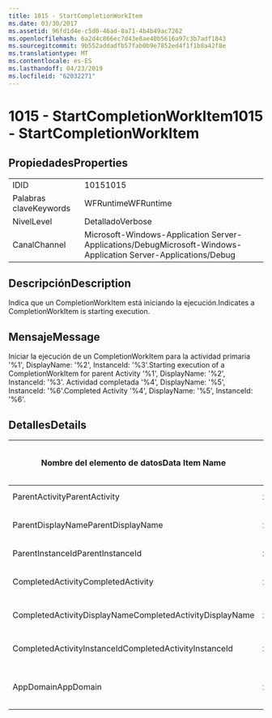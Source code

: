 ```yaml
---
title: 1015 - StartCompletionWorkItem
ms.date: 03/30/2017
ms.assetid: 96fd1d4e-c5d0-46ad-8a71-4b4b49ac7262
ms.openlocfilehash: 6a2d4c866ec7d43e8ae40b5616a97c3b7adf1843
ms.sourcegitcommit: 9b552addadfb57fab0b9e7852ed4f1f1b8a42f8e
ms.translationtype: MT
ms.contentlocale: es-ES
ms.lasthandoff: 04/23/2019
ms.locfileid: "62032271"
---
```

# <a name="1015---startcompletionworkitem"></a><span data-ttu-id="fd790-102">1015 - StartCompletionWorkItem</span><span class="sxs-lookup"><span data-stu-id="fd790-102">1015 - StartCompletionWorkItem</span></span>
## <a name="properties"></a><span data-ttu-id="fd790-103">Propiedades</span><span class="sxs-lookup"><span data-stu-id="fd790-103">Properties</span></span>  
  
|||  
|-|-|  
|<span data-ttu-id="fd790-104">ID</span><span class="sxs-lookup"><span data-stu-id="fd790-104">ID</span></span>|<span data-ttu-id="fd790-105">1015</span><span class="sxs-lookup"><span data-stu-id="fd790-105">1015</span></span>|  
|<span data-ttu-id="fd790-106">Palabras clave</span><span class="sxs-lookup"><span data-stu-id="fd790-106">Keywords</span></span>|<span data-ttu-id="fd790-107">WFRuntime</span><span class="sxs-lookup"><span data-stu-id="fd790-107">WFRuntime</span></span>|  
|<span data-ttu-id="fd790-108">Nivel</span><span class="sxs-lookup"><span data-stu-id="fd790-108">Level</span></span>|<span data-ttu-id="fd790-109">Detallado</span><span class="sxs-lookup"><span data-stu-id="fd790-109">Verbose</span></span>|  
|<span data-ttu-id="fd790-110">Canal</span><span class="sxs-lookup"><span data-stu-id="fd790-110">Channel</span></span>|<span data-ttu-id="fd790-111">Microsoft-Windows-Application Server-Applications/Debug</span><span class="sxs-lookup"><span data-stu-id="fd790-111">Microsoft-Windows-Application Server-Applications/Debug</span></span>|  
  
## <a name="description"></a><span data-ttu-id="fd790-112">Descripción</span><span class="sxs-lookup"><span data-stu-id="fd790-112">Description</span></span>  
 <span data-ttu-id="fd790-113">Indica que un CompletionWorkItem está iniciando la ejecución.</span><span class="sxs-lookup"><span data-stu-id="fd790-113">Indicates a CompletionWorkItem is starting execution.</span></span>  
  
## <a name="message"></a><span data-ttu-id="fd790-114">Mensaje</span><span class="sxs-lookup"><span data-stu-id="fd790-114">Message</span></span>  
 <span data-ttu-id="fd790-115">Iniciar la ejecución de un CompletionWorkItem para la actividad primaria '%1', DisplayName: '%2', InstanceId: '%3'.</span><span class="sxs-lookup"><span data-stu-id="fd790-115">Starting execution of a CompletionWorkItem for parent Activity '%1', DisplayName: '%2', InstanceId: '%3'.</span></span> <span data-ttu-id="fd790-116">Actividad completada '%4', DisplayName: '%5', InstanceId: '%6'.</span><span class="sxs-lookup"><span data-stu-id="fd790-116">Completed Activity '%4', DisplayName: '%5', InstanceId: '%6'.</span></span>  
  
## <a name="details"></a><span data-ttu-id="fd790-117">Detalles</span><span class="sxs-lookup"><span data-stu-id="fd790-117">Details</span></span>  
  
|<span data-ttu-id="fd790-118">Nombre del elemento de datos</span><span class="sxs-lookup"><span data-stu-id="fd790-118">Data Item Name</span></span>|<span data-ttu-id="fd790-119">Tipo del elemento de datos</span><span class="sxs-lookup"><span data-stu-id="fd790-119">Data Item Type</span></span>|<span data-ttu-id="fd790-120">Descripción</span><span class="sxs-lookup"><span data-stu-id="fd790-120">Description</span></span>|  
|--------------------|--------------------|-----------------|  
|<span data-ttu-id="fd790-121">ParentActivity</span><span class="sxs-lookup"><span data-stu-id="fd790-121">ParentActivity</span></span>|<span data-ttu-id="fd790-122">xs:string</span><span class="sxs-lookup"><span data-stu-id="fd790-122">xs:string</span></span>|<span data-ttu-id="fd790-123">Nombre del tipo de la actividad principal.</span><span class="sxs-lookup"><span data-stu-id="fd790-123">The type name of the parent activity.</span></span>|  
|<span data-ttu-id="fd790-124">ParentDisplayName</span><span class="sxs-lookup"><span data-stu-id="fd790-124">ParentDisplayName</span></span>|<span data-ttu-id="fd790-125">xs:string</span><span class="sxs-lookup"><span data-stu-id="fd790-125">xs:string</span></span>|<span data-ttu-id="fd790-126">Identificación y nombre para mostrar de la actividad principal.</span><span class="sxs-lookup"><span data-stu-id="fd790-126">The display name of the parent activity.</span></span>|  
|<span data-ttu-id="fd790-127">ParentInstanceId</span><span class="sxs-lookup"><span data-stu-id="fd790-127">ParentInstanceId</span></span>|<span data-ttu-id="fd790-128">xs:string</span><span class="sxs-lookup"><span data-stu-id="fd790-128">xs:string</span></span>|<span data-ttu-id="fd790-129">Identificador de instancia de la actividad principal.</span><span class="sxs-lookup"><span data-stu-id="fd790-129">The instance id of the parent activity.</span></span>|  
|<span data-ttu-id="fd790-130">CompletedActivity</span><span class="sxs-lookup"><span data-stu-id="fd790-130">CompletedActivity</span></span>|<span data-ttu-id="fd790-131">xs:string</span><span class="sxs-lookup"><span data-stu-id="fd790-131">xs:string</span></span>|<span data-ttu-id="fd790-132">El nombre del tipo de la actividad que se completó.</span><span class="sxs-lookup"><span data-stu-id="fd790-132">The type name of the completed activity.</span></span>|  
|<span data-ttu-id="fd790-133">CompletedActivityDisplayName</span><span class="sxs-lookup"><span data-stu-id="fd790-133">CompletedActivityDisplayName</span></span>|<span data-ttu-id="fd790-134">xs:string</span><span class="sxs-lookup"><span data-stu-id="fd790-134">xs:string</span></span>|<span data-ttu-id="fd790-135">Nombre para mostrar de la actividad que se ha completado.</span><span class="sxs-lookup"><span data-stu-id="fd790-135">The display name of the completed activity.</span></span>|  
|<span data-ttu-id="fd790-136">CompletedActivityInstanceId</span><span class="sxs-lookup"><span data-stu-id="fd790-136">CompletedActivityInstanceId</span></span>|<span data-ttu-id="fd790-137">xs:string</span><span class="sxs-lookup"><span data-stu-id="fd790-137">xs:string</span></span>|<span data-ttu-id="fd790-138">Identificador de instancia de la actividad que se ha completado.</span><span class="sxs-lookup"><span data-stu-id="fd790-138">The instance id of the completed activity.</span></span>|  
|<span data-ttu-id="fd790-139">AppDomain</span><span class="sxs-lookup"><span data-stu-id="fd790-139">AppDomain</span></span>|<span data-ttu-id="fd790-140">xs:string</span><span class="sxs-lookup"><span data-stu-id="fd790-140">xs:string</span></span>|<span data-ttu-id="fd790-141">La cadena devuelta por AppDomain.CurrentDomain.FriendlyName.</span><span class="sxs-lookup"><span data-stu-id="fd790-141">The string returned by AppDomain.CurrentDomain.FriendlyName.</span></span>|
